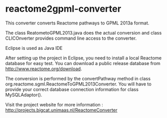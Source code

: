 reactome2gpml-converter
=======================

This converter converts Reactome pathways to GPML 2013a format.

The class ReatometoGPML2013.java does the actual conversion and class CLICOnverter provides command line access to the converter.

Eclipse is used as Java IDE

After setting up the project in Eclipse, you need to install a local Reactome database for easy test. You can download a public release database from http://www.reactome.org/download.

The conversion is performed by the convertPathway method in class org.reactome.sgml.ReactomeToGPML2013Converter. 
You will have to provide your correct database connection information for class MySQLAdaptor().

Visit the project website for more information : http://projects.bigcat.unimaas.nl/ReactomeConverter

      
